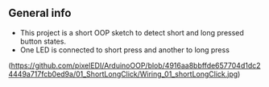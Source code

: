 

## General info
* This project is a short OOP sketch to detect short and long pressed button states. 
* One LED is connected to short press and another to long press

(https://github.com/pixelEDI/ArduinoOOP/blob/4916aa8bbffde657704d1dc24449a717fcb0ed9a/01_ShortLongClick/Wiring_01_shortLongClick.jpg)
